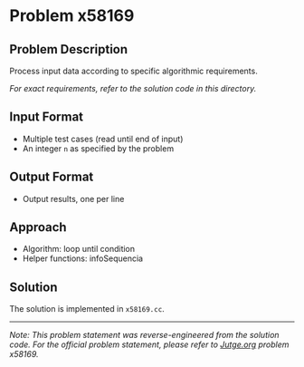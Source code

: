 # Problem x58169

## Problem Description

Process input data according to specific algorithmic requirements.

*For exact requirements, refer to the solution code in this directory.*

## Input Format

- Multiple test cases (read until end of input)
- An integer `n` as specified by the problem

## Output Format

- Output results, one per line

## Approach

- Algorithm: loop until condition
- Helper functions: infoSequencia

## Solution

The solution is implemented in `x58169.cc`.

---

*Note: This problem statement was reverse-engineered from the solution code. For the official problem statement, please refer to [Jutge.org](https://jutge.org/) problem x58169.*
